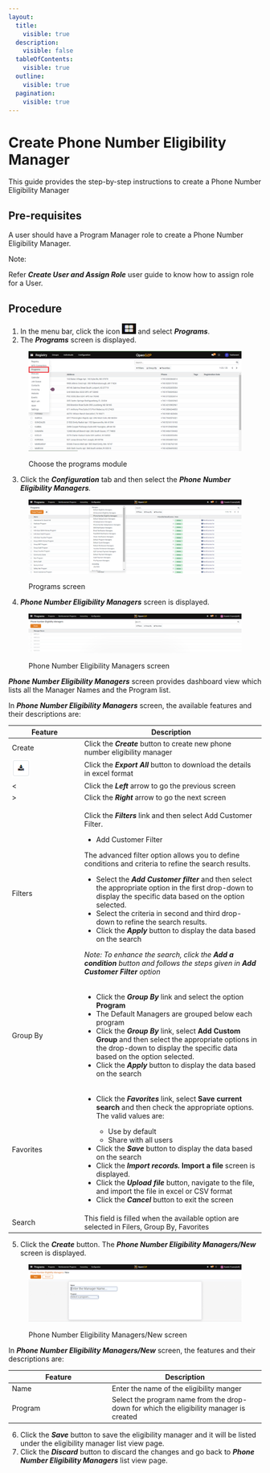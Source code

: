```yaml
---
layout:
  title:
    visible: true
  description:
    visible: false
  tableOfContents:
    visible: true
  outline:
    visible: true
  pagination:
    visible: true
---
```


# Create Phone Number Eligibility Manager

This guide provides the step-by-step instructions to create a Phone Number Eligibility Manager

## Pre-requisites

A user should have a Program Manager role to create a Phone Number Eligibility Manager.

Note:

Refer _**Create User and Assign Role**_ user guide to know how to assign role for a User.

## Procedure

1. In the menu bar, click the icon ![](../../../../../.gitbook/assets/image.png) and select _**Programs**_.
2. The _**Programs**_ screen is displayed.

<figure><img src="../../../../../.gitbook/assets/programs.png" alt=""><figcaption><p>Choose the programs module </p></figcaption></figure>

3. Click the _**Configuration**_ tab and then select the _**Phone**_ _**Number Eligibility Managers**._

<figure><img src="../../../../../.gitbook/assets/phone-number-eligibility-manager.png" alt=""><figcaption><p>Programs screen</p></figcaption></figure>

4. _**Phone Number Eligibility Managers**_ screen is displayed.

<figure><img src="../../../../../.gitbook/assets/phone-number-eligibility-manager-screen.png" alt=""><figcaption><p>Phone Number Eligibility Managers screen</p></figcaption></figure>

_**Phone Number Eligibility Managers**_ screen provides dashboard view which lists all the Manager Names and the Program list.

In  _**Phone Number Eligibility Managers**_ screen, the available features and their descriptions are:

<table><thead><tr><th width="130">Feature</th><th>Description</th></tr></thead><tbody><tr><td>Create</td><td>Click the <em><strong>Create</strong></em> button to create new phone number eligibility manager</td></tr><tr><td><img src="../../../../../.gitbook/assets/image (1).png" alt="" data-size="original"></td><td>Click the <em><strong>Export All</strong></em> button to download the details in excel format</td></tr><tr><td>&#x3C;</td><td>Click the <em><strong>Left</strong></em> arrow to go the previous screen</td></tr><tr><td>></td><td>Click the <em><strong>Right</strong></em> arrow to go the next screen</td></tr><tr><td>Filters</td><td><p>Click the <em><strong>Filters</strong></em> link and then select Add Customer Filter.</p><ul><li>Add Customer Filter</li></ul><p>The advanced filter option allows you to define conditions and criteria to refine the search results.</p><ul><li>Select the <em><strong>Add Customer filter</strong></em> and then select the appropriate option in the first drop-down to display the specific data based on the option selected.</li><li>Select the criteria in second and third drop-down to refine the search results. </li><li>Click the <em><strong>Apply</strong></em> button to display the data based on the search</li></ul><p><em>Note: To enhance the search, click the <strong>Add a condition</strong> button and follows the steps given in <strong>Add Customer Filter</strong> option</em></p></td></tr><tr><td>Group By</td><td><ul><li>Click the <em><strong>Group By</strong></em> link and select the option <strong>Program</strong></li><li>The Default Managers are grouped below each program</li><li>Click the <em><strong>Group By</strong></em> link, select <strong>Add Custom Group</strong> and then select the appropriate options in the drop-down to display the specific data based on the option selected.</li><li>Click the <em><strong>Apply</strong></em> button to display the data based on the search</li></ul></td></tr><tr><td>Favorites</td><td><ul><li><p>Click the <em><strong>Favorites</strong></em> link, select <strong>Save current search</strong> and then check the appropriate options. The valid values are: </p><ul><li>Use by default</li><li>Share with all users</li></ul></li><li>Click the <em><strong>Save</strong></em> button to display the data based on the search</li><li>Click the <em><strong>Import records.</strong></em><strong> Import a file</strong> screen is displayed. </li><li>Click the <em><strong>Upload file</strong></em> button, navigate to the file, and import the file in excel or CSV format</li><li>Click the <em><strong>Cancel</strong></em> button to exit the screen</li></ul></td></tr><tr><td>Search</td><td>This field is filled when the available option are selected in Filers, Group By, Favorites</td></tr></tbody></table>

5. Click the _**Create**_ button. The _**Phone Number Eligibility Managers/New**_ screen is displayed.

<figure><img src="../../../../../.gitbook/assets/phone-number-eligibility-manager-new-screen.png" alt=""><figcaption><p>Phone Number Eligibility Managers/New screen</p></figcaption></figure>

In _**Phone Number Eligibility Managers/New**_ screen, the features and their descriptions are:

<table><thead><tr><th width="185">Feature</th><th>Description</th></tr></thead><tbody><tr><td>Name</td><td>Enter the name of the eligibility manger</td></tr><tr><td>Program</td><td>Select the program name from the drop-down for which the eligibility manager is created</td></tr></tbody></table>

6. Click the _**Save**_ button to save the eligibility manager and it will be listed under the eligibility manager list view page.
7. Click the _**Discard**_ button to discard the changes and go back to _**Phone Number Eligibility Managers**_ list view page.
